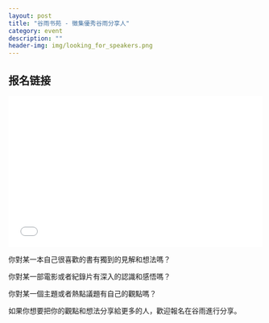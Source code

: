 ```yaml
---
layout: post
title: "谷雨书苑 - 徵集優秀谷雨分享人"
category: event
description: ""
header-img: img/looking_for_speakers.png
---
```


## 报名链接
<div style="width:100%; text-align:left;" ><iframe src="//eventbrite.com/tickets-external?eid=45638186043&ref=etckt" frameborder="0" height="300" width="100%" vspace="0" hspace="0" marginheight="5" marginwidth="5" scrolling="auto" allowtransparency="true"></iframe></div>

你對某一本自己很喜歡的書有獨到的見解和想法嗎？



你對某一部電影或者紀錄片有深入的認識和感悟嗎？



你對某一個主題或者熱點議題有自己的觀點嗎？



如果你想要把你的觀點和想法分享給更多的人，歡迎報名在谷雨進行分享。
